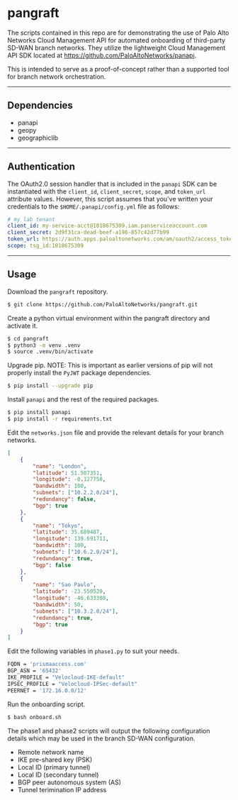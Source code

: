 # pangraft

The scripts contained in this repo are for demonstrating the use of Palo Alto Networks Cloud Management API for automated onboarding of third-party SD-WAN branch networks.  They utilize the lightweight Cloud Management API SDK located at https://github.com/PaloAltoNetworks/panapi.

This is intended to serve as a proof-of-concept rather than a supported tool for branch network orchestration.

--- 
## Dependencies
- panapi
- geopy
- geographiclib

---
## Authentication

The OAuth2.0 session handler that is included in the `panapi` SDK can be instantiated with the `client_id`, `client_secret`, `scope`, and `token_url` attribute values.  However, this script assumes that you've written your credentials to the `$HOME/.panapi/config.yml` file as follows:

```yaml
# my lab tenant
client_id: my-service-acct@1018675309.iam.panserviceaccount.com
client_secret: 2d9f31ca-dead-beef-a196-857c42d77b99
token_url: https://auth.apps.paloaltonetworks.com/am/oauth2/access_token
scope: tsg_id:1018675309
```

---
## Usage

Download the `pangraft` repository.
```bash
$ git clone https://github.com/PaloAltoNetworks/pangraft.git
```

Create a python virtual environment within the pangraft directory and activate it.
```bash
$ cd pangraft
$ python3 -m venv .venv
$ source .venv/bin/activate
```

Upgrade pip.  NOTE: This is important as earlier versions of pip will not properly install the `PyJWT` package dependencies.
```bash
$ pip install --upgrade pip
```

Install `panapi` and the rest of the required packages.
```bash
$ pip install panapi
$ pip install -r requirements.txt
```

Edit the `networks.json` file and provide the relevant details for your branch networks.
```json
[
    {
        "name": "London",
        "latitude": 51.507351,
        "longitude": -0.127758,
        "bandwidth": 100,
        "subnets": ["10.2.2.0/24"],
        "redundancy": false,
        "bgp": true
    },
    {
        "name": "Tokyo",
        "latitude": 35.689487,
        "longitude": 139.691711,
        "bandwidth": 100,
        "subnets": ["10.6.2.0/24"],
        "redundancy": true,
        "bgp": false
    },
    {
        "name": "Sao Paulo",
        "latitude": -23.550520,
        "longitude": -46.633308,
        "bandwidth": 50,
        "subnets": ["10.3.2.0/24"],
        "redundancy": true,
        "bgp": true
    }
]
```

Edit the following variables in `phase1.py` to suit your needs.
```bash
FQDN = 'prismaaccess.com'
BGP_ASN = '65432'
IKE_PROFILE = "Velocloud-IKE-default"
IPSEC_PROFILE = "Velocloud-IPSec-default"
PEERNET = '172.16.0.0/12'
```

Run the onboarding script.
```bash
$ bash onboard.sh
```

The phase1 and phase2 scripts will output the following configuration details which may be used in the branch SD-WAN configuration.

- Remote network name
- IKE pre-shared key (PSK)
- Local ID (primary tunnel)
- Local ID (secondary tunnel)
- BGP peer autonomous system (AS)
- Tunnel terimination IP address